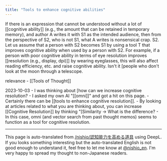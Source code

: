 ```yaml
---
title: "Tools to enhance cognitive abilities"
---
```


If there is an expression that cannot be understood without a lot of [[cognitive ability]] (e.g., the amount that can be retained in temporary memory), and author A writes it with S1 as the intended audience, then from the perspective of S2, who is not S1, what A writes is nonsensical crap. S2.
Let us assume that a person with S2 becomes S1 by using a tool T that improves cognitive ability when used by a person with S2. For example, if a person with poor cognitive ability in terms of eye resolution improves [[resolution (e.g., display, dpi)]] by wearing eyeglasses, this will also affect reading efficiency, etc. and raise cognitive ability.
Isn't it [people who don't look at the moon through a telescope.

relevance
    - [[Tools of Thought]]

2023-10-03
    - I was thinking about [how can we increase cognitive resolution?
    - I asked my own AI "[[omni]]" and got a hit on this page.
    - Certainly there can be [[tools to enhance cognitive resolution]].
    - By looking at articles related to what you are thinking about, you can increase [[Cognitive Resolution]] by thinking "[Similarity -> What is the difference?
    - In this case, omni (and vector search from past thought memos) seems to function as a tool for cognitive resolution.

---
This page is auto-translated from [/nishio/認知能力を高める道具](https://scrapbox.io/nishio/認知能力を高める道具) using DeepL. If you looks something interesting but the auto-translated English is not good enough to understand it, feel free to let me know at [@nishio_en](https://twitter.com/nishio_en). I'm very happy to spread my thought to non-Japanese readers.